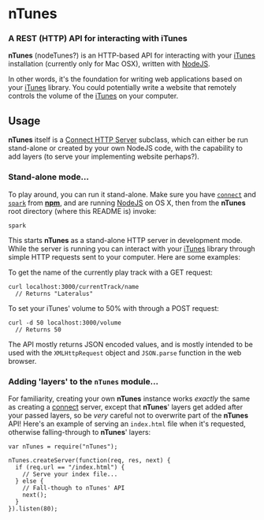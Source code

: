 nTunes
======
### A REST (HTTP) API for interacting with iTunes

__nTunes__ (nodeTunes?) is an HTTP-based API for interacting with your
[iTunes][] installation (currently only for Mac OSX), written with [NodeJS][].

In other words, it's the foundation for writing web applications based on
your [iTunes][] library. You could potentially write a website that remotely
controls the volume of the [iTunes][] on your computer.

Usage
-----

__nTunes__ itself is a [Connect HTTP Server][connect] subclass, which can
either be run stand-alone or created by your own NodeJS code, with the
capability to add layers (to serve your implementing website perhaps?).


### Stand-alone mode...

To play around, you can run it stand-alone. Make sure you have
[`connect`](http://github.com/senchalabs/connect) and
[`spark`](http://github.com/senchalabs/spark) from
[__npm__](http://github.com/isaacs/npm), and are running [NodeJS][] on OS X,
then from the __nTunes__ root directory (where this README is) invoke:

    spark

This starts __nTunes__ as a stand-alone HTTP server in development mode. While
the server is running you can interact with your [iTunes][] library through
simple HTTP requests sent to your computer. Here are some examples:

  To get the name of the currently play track with a GET request:
  
    curl localhost:3000/currentTrack/name
      // Returns "Lateralus"

  To set your iTunes' volume to 50% with through a POST request:
  
    curl -d 50 localhost:3000/volume
      // Returns 50

The API mostly returns JSON encoded values, and is mostly intended to be used
with the `XMLHttpRequest` object and `JSON.parse` function in the web browser.


### Adding 'layers' to the `nTunes` module...

For familiarity, creating your own __nTunes__ instance works _exactly_ the
same as creating a [connect][] server, except that __nTunes__' layers get
added after your passed layers, so be _very_ careful not to overwrite part of
the __nTunes__ API! Here's an example of serving an `index.html` file when
it's requested, otherwise falling-through to __nTunes__' layers:

    var nTunes = require("nTunes");

    nTunes.createServer(function(req, res, next) {
      if (req.url == "/index.html") {
        // Serve your index file...
      } else {
        // Fall-though to nTunes' API
        next();
      }
    }).listen(80);


[iTunes]: http://www.itunes.com
[NodeJS]: http://nodejs.org
[connect]: http://senchalabs.github.com/connect/